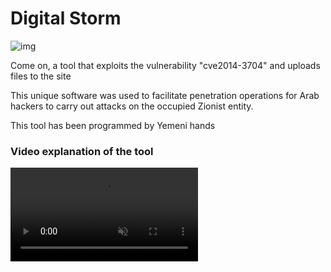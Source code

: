 # Digital Storm

![img](https://raw.githubusercontent.com/mr-sami-x/Digital-Storm/main/photo_2022-09-14_02-12-55.jpg)

Come on, a tool that exploits the vulnerability "cve2014-3704" and uploads files to the site

This unique software was used to facilitate penetration operations for Arab hackers to carry out attacks on the occupied Zionist entity.

This tool has been programmed by Yemeni hands

### Video explanation of the tool
<video src="" data-canonical-src="" controls="controls" muted="muted" class="d-block rounded-bottom-2 border-top width-fit" style="max-height:640px;">

  </video>

